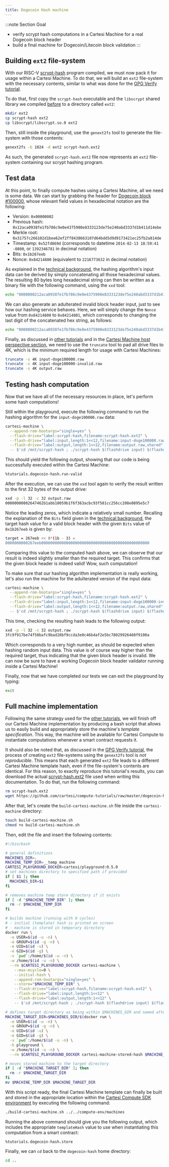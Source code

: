 ```yaml
---
title: Dogecoin Hash machine
---
```


:::note Section Goal
- verify scrypt hash computations in a Cartesi Machine for a real Dogecoin block header
- build a final machine for Dogecoin/Litecoin block validation
:::

## Building `ext2` file-system

With our RISC-V [scrypt-hash](../dogecoin-hash/scrypt-c.md#dogecoinlitecoin-scrypt-computation) program compiled, we must now pack it for usage within a Cartesi Machine. To do that, we will build an `ext2` file-system with the necessary contents, similar to what was done for the [GPG Verify tutorial](../gpg-verify/ext2-gpg.md#building-an-ext2-file-system).

To do that, first copy the `scrypt-hash` executable and the `libscrypt` shared library we compiled [before](../dogecoin-hash/scrypt-c.md) to a directory called `ext2`:

```bash
mkdir ext2
cp scrypt-hash ext2
cp libscrypt/libscrypt.so.0 ext2
```

Then, still inside the playground, use the `genext2fs` tool to generate the file-system with those contents:

```bash
genext2fs -b 1024 -d ext2 scrypt-hash.ext2
```

As such, the generated `scrypt-hash.ext2` file now represents an `ext2` file-system containing our scrypt hashing program.

## Test data

At this point, to finally compute hashes using a Cartesi Machine, all we need is some data. We can start by grabbing the header for [Dogecoin block #100000](https://dogechain.info/block/100000), whose relevant field values in hexadecimal notation are the following:

- Version: `0x00000002`
- Previous hash: `0x12aca0938fe1fb786c9e0e4375900e8333123de75e240abd3337d1b411d14ebe`
- Merkle root: `0x31757c266102d1bee62ef2ff8438663107d64bdd5d9d9173421ec25fb2a814de`
- Timestamp: `0x52fd869d` (corresponds to datetime `2014-02-13 18:59:41 -0800`, or `1392346781` in decimal notation)
- Bits: `0x1b267eeb`
- Nonce: `0x84214800` (equivalent to `2216773632` in decimal notation)

As explained in the [technical background](../dogecoin-hash/create-project.md#technical-background), the hashing algorithm's input data can be derived by simply concatenating all those hexadecimal values. The resulting 80 bytes long hexadecimal string can then be written as a binary file with the following command, using the `xxd` tool:

```bash
echo "0000000212aca0938fe1fb786c9e0e4375900e8333123de75e240abd3337d1b411d14ebe31757c266102d1bee62ef2ff8438663107d64bdd5d9d9173421ec25fb2a814de52fd869d1b267eeb84214800" | xxd -r -p > input-doge100000.raw
```

We can also generate an adulterated invalid block header input, just to see how our hashing service behaves. Here, we will simply change the `Nonce` value from `0x84214800` to `0x84214801`, which corresponds to changing the last digit of the concatenated hex string, as follows:

```bash
echo "0000000212aca0938fe1fb786c9e0e4375900e8333123de75e240abd3337d1b411d14ebe31757c266102d1bee62ef2ff8438663107d64bdd5d9d9173421ec25fb2a814de52fd869d1b267eeb84214801" | xxd -r -p > input-doge100000-invalid.raw
```

Finally, as discussed in [other tutorials](../calculator/cartesi-machine.md#performing-calculations-with-a-cartesi-machine) and in the [Cartesi Machine host perspective section](/machine/host/cmdline#flash-drives), we need to use the `truncate` tool to pad all drive files to 4K, which is the minimum required length for usage with Cartesi Machines:

```bash
truncate -s 4K input-doge100000.raw
truncate -s 4K input-doge100000-invalid.raw
truncate -s 4K output.raw
```

## Testing hash computation

Now that we have all of the necessary resources in place, let's perform some hash computations!

Still within the playground, execute the following command to run the hashing algorithm for the `input-doge100000.raw` data:

```bash
cartesi-machine \
  --append-rom-bootargs="single=yes" \
  --flash-drive="label:scrypt-hash,filename:scrypt-hash.ext2" \
  --flash-drive="label:input,length:1<<12,filename:input-doge100000.raw" \
  --flash-drive="label:output,length:1<<12,filename:output.raw,shared" \
  -- $'cd /mnt/scrypt-hash ; ./scrypt-hash $(flashdrive input) $(flashdrive output)'
```

This should yield the following output, showing that our code is being successfully executed within the Cartesi Machine:

```bash
%tutorials.dogecoin-hash.run-valid
```

After the execution, we can use the `xxd` tool again to verify the result written to the first 32 bytes of the output drive:

```bash
xxd -p -l 32 -c 32 output.raw
00000000002647462b1abb10059b1f6f363acbc93f581cc256cc208e0895e5c7
```

Notice the leading zeros, which indicate a relatively small number. Recalling the explanation of the `Bits` field given in the [technical background](../dogecoin-hash/create-project.md#technical-background), the target hash value for a valid block header with the given `Bits` value of `0x1b267eeb` is given by:

```bash
target = 267eeb << 8*(1b - 3) =
0000000000267eeb000000000000000000000000000000000000000000000000
```

Comparing this value to the computed hash above, we can observe that our result is indeed slightly smaller than the required target. This confirms that the given block header is indeed valid! Wow, such computation!

To make sure that our hashing algorithm implementation is really working, let's also run the machine for the adulterated version of the input data:

```bash
cartesi-machine \
  --append-rom-bootargs="single=yes" \
  --flash-drive="label:scrypt-hash,filename:scrypt-hash.ext2" \
  --flash-drive="label:input,length:1<<12,filename:input-doge100000-invalid.raw" \
  --flash-drive="label:output,length:1<<12,filename:output.raw,shared" \
  -- $'cd /mnt/scrypt-hash ; ./scrypt-hash $(flashdrive input) $(flashdrive output)'
```

This time, checking the resulting hash leads to the following output:

```bash
xxd -p -l 32 -c 32 output.raw
3fc9f917be74f50bafc9bad28bf9ccda3e0c46b4af2e5bc78029926460f9100a
```

Which corresponds to a very high number, as should be expected when hashing random input data. This value is of course way higher than the required target, thus indicating that the given block header is invalid. We can now be sure to have a working Dogecoin block header validator running inside a Cartesi Machine!

Finally, now that we have completed our tests we can exit the playground by typing:

```bash
exit
```


## Full machine implementation

Following the same strategy used for the [other tutorials](../helloworld/cartesi-machine.md#cartesi-machine-for-the-hello-world-dapp), we will finish off our Cartesi Machine implementation by producing a bash script that allows us to easily build and appropriately store the machine's *template specification*. This way, the machine will be available for Cartesi Compute to instantiate computations whenever a smart contract requests it.

It should also be noted that, as discussed in the [GPG Verify tutorial](../gpg-verify/cartesi-machine.md#full-machine-implementation), the process of creating `ext2` file-systems using the `genext2fs` tool is *not reproducible*. This means that each generated `ext2` file leads to a different Cartesi Machine template hash, even if the file-system's contents are identical. For this reason, to exactly reproduce this tutorial's results, you can download the actual [scrypt-hash.ext2](https://github.com/cartesi/compute-tutorials/tree/master/dogecoin-hash/cartesi-machine) file used when writing this documentation. To do that, run the following command:

```bash
rm scrypt-hash.ext2
wget https://github.com/cartesi/compute-tutorials/raw/master/dogecoin-hash/cartesi-machine/scrypt-hash.ext2
```

After that, let's create the `build-cartesi-machine.sh` file inside the `cartesi-machine` directory:

```bash
touch build-cartesi-machine.sh
chmod +x build-cartesi-machine.sh
```

Then, edit the file and insert the following contents:

```bash
#!/bin/bash

# general definitions
MACHINES_DIR=.
MACHINE_TEMP_DIR=__temp_machine
CARTESI_PLAYGROUND_DOCKER=cartesi/playground:0.5.0
# set machines directory to specified path if provided
if [ $1 ]; then
  MACHINES_DIR=$1
fi

# removes machine temp store directory if it exists
if [ -d "$MACHINE_TEMP_DIR" ]; then
  rm -r $MACHINE_TEMP_DIR
fi

# builds machine (running with 0 cycles)
# - initial (template) hash is printed on screen
# - machine is stored in temporary directory
docker run \
  -e USER=$(id -u -n) \
  -e GROUP=$(id -g -n) \
  -e UID=$(id -u) \
  -e GID=$(id -g) \
  -v `pwd`:/home/$(id -u -n) \
  -w /home/$(id -u -n) \
  --rm $CARTESI_PLAYGROUND_DOCKER cartesi-machine \
    --max-mcycle=0 \
    --initial-hash \
    --append-rom-bootargs="single=yes" \
    --store="$MACHINE_TEMP_DIR" \
    --flash-drive="label:scrypt-hash,filename:scrypt-hash.ext2" \
    --flash-drive="label:input,length:1<<12" \
    --flash-drive="label:output,length:1<<12" \
    -- $'cd /mnt/scrypt-hash ; ./scrypt-hash $(flashdrive input) $(flashdrive output)'

# defines target directory as being within $MACHINES_DIR and named after the stored machine's hash
MACHINE_TARGET_DIR=$MACHINES_DIR/$(docker run \
  -e USER=$(id -u -n) \
  -e GROUP=$(id -g -n) \
  -e UID=$(id -u) \
  -e GID=$(id -g) \
  -v `pwd`:/home/$(id -u -n) \
  -h playground \
  -w /home/$(id -u -n) \
  --rm $CARTESI_PLAYGROUND_DOCKER cartesi-machine-stored-hash $MACHINE_TEMP_DIR/ | tail -n 1)

# moves stored machine to the target directory
if [ -d "$MACHINE_TARGET_DIR" ]; then
  rm -r $MACHINE_TARGET_DIR
fi
mv $MACHINE_TEMP_DIR $MACHINE_TARGET_DIR
```

With this script ready, the final Cartesi Machine template can finally be built and stored in the appropriate location within the [Cartesi Compute SDK environment](../compute-env.md) by executing the following command:

```bash
./build-cartesi-machine.sh ../../compute-env/machines
```

Running the above command should give you the following output, which includes the appropriate `templateHash` value to use when instantiating this computation from a smart contract:

```
%tutorials.dogecoin-hash.store
```

Finally, we can `cd` back to the `dogecoin-hash` home directory:

```bash
cd ..
```
